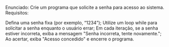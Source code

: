 Enunciado:
Crie um programa que solicite a senha para acesso ao sistema.
Requisitos:

Defina uma senha fixa (por exemplo, “1234”);
Utilize um loop while para solicitar a senha enquanto o usuário errar;
Em cada iteração, se a senha estiver incorreta, exiba a mensagem "Senha incorreta, tente novamente.";
Ao acertar, exiba "Acesso concedido" e encerre o programa.

